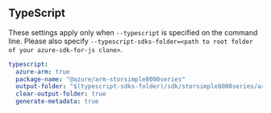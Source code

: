 ## TypeScript

These settings apply only when `--typescript` is specified on the command line.
Please also specify `--typescript-sdks-folder=<path to root folder of your azure-sdk-for-js clone>`.

``` yaml $(typescript)
typescript:
  azure-arm: true
  package-name: "@azure/arm-storsimple8000series"
  output-folder: "$(typescript-sdks-folder)/sdk/storsimple8000series/arm-storsimple8000series"
  clear-output-folder: true
  generate-metadata: true
```
